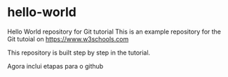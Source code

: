 # hello-world
Hello World repository for Git tutorial
This is an example repository for the Git tutoial on https://www.w3schools.com

This repository is built step by step in the tutorial.

Agora inclui etapas para o github
